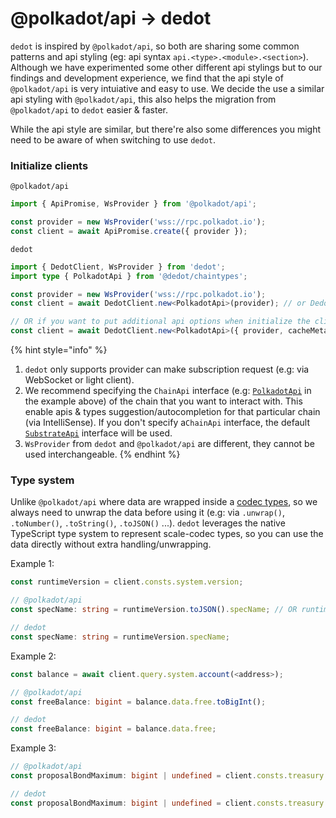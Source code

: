 # @polkadot/api -> dedot

`dedot` is inspired by `@polkadot/api`, so both are sharing some common patterns and api styling (eg: api syntax `api.<type>.<module>.<section>`). Although we have experimented some other different api stylings but to our findings and development experience, we find that the api style of `@polkadot/api` is very intuiative and easy to use. We decide the use a similar api styling with `@polkadot/api`, this also helps the migration from `@polkadot/api` to `dedot` easier & faster.

While the api style are similar, but there're also some differences you might need to be aware of when switching to use `dedot`.

### Initialize clients

`@polkadot/api`

```typescript
import { ApiPromise, WsProvider } from '@polkadot/api';

const provider = new WsProvider('wss://rpc.polkadot.io');
const client = await ApiPromise.create({ provider });
```

`dedot`

```typescript
import { DedotClient, WsProvider } from 'dedot';
import type { PolkadotApi } from '@dedot/chaintypes';

const provider = new WsProvider('wss://rpc.polkadot.io');
const client = await DedotClient.new<PolkadotApi>(provider); // or DedotClient.create(...) if you prefer

// OR if you want to put additional api options when initialize the client
const client = await DedotClient.new<PolkadotApi>({ provider, cacheMetadata: true });
```

{% hint style="info" %}
1. `dedot` only supports provider can make subscription request (e.g: via WebSocket or light client).&#x20;
2. We recommend specifying the `ChainApi` interface (e.g: [`PolkadotApi`](https://github.com/dedotdev/chaintypes/blob/main/packages/chaintypes/src/polkadot/index.d.ts) in the example above) of the chain that you want to interact with. This enable apis & types suggestion/autocompletion for that particular chain (via IntelliSense). If you don't specify a`ChainApi` interface, the default [`SubstrateApi`](https://github.com/dedotdev/dedot/blob/a762faf8f6af40d3e4ef163bd538b270a5ca31e8/packages/chaintypes/src/substrate/index.d.ts) interface will be used.
3. `WsProvider` from `dedot` and `@polkadot/api` are different, they cannot be used interchangeable.
{% endhint %}

### Type system

Unlike `@polkadot/api` where data are wrapped inside a [codec types](https://polkadot.js.org/docs/api/start/types.basics), so we always need to unwrap the data before using it (e.g: via `.unwrap()`, `.toNumber()`, `.toString()`, `.toJSON()` ...). `dedot` leverages the native TypeScript type system to represent scale-codec types, so you can use the data directly without extra handling/unwrapping.

Example 1:

```typescript
const runtimeVersion = client.consts.system.version;

// @polkadot/api
const specName: string = runtimeVersion.toJSON().specName; // OR runtimeVersion.specName.toString()

// dedot
const specName: string = runtimeVersion.specName;
```

Example 2:

```typescript
const balance = await client.query.system.account(<address>);

// @polkadot/api
const freeBalance: bigint = balance.data.free.toBigInt();

// dedot
const freeBalance: bigint = balance.data.free;
```

Example 3:

```typescript
// @polkadot/api
const proposalBondMaximum: bigint | undefined = client.consts.treasury.proposalBondMaximum.unwrapOr(undefined)?.toBigInt();

// dedot
const proposalBondMaximum: bigint | undefined = client.consts.treasury.proposalBondMaximum;
```
